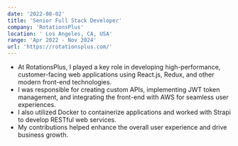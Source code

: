 ```yaml
---
date: '2022-08-02'
title: 'Senior Full Stack Developer'
company: 'RotationsPlus'
location: ' Los Angeles, CA, USA'
range: 'Apr 2022 - Nov 2024'
url: 'https://rotationsplus.com/'
---
```


- At RotationsPlus, I played a key role in developing high-performance, customer-facing web applications using React.js, Redux, and other modern front-end technologies.
-  I was responsible for creating custom APIs, implementing JWT token management, and integrating the front-end with AWS for seamless user experiences.
- I also utilized Docker to containerize applications and worked with Strapi to develop RESTful web services.
- My contributions helped enhance the overall user experience and drive business growth.
